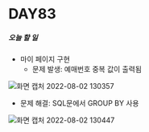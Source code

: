 # DAY83

##### 오늘 할 일
* 마이 페이지 구현
  * 문제 발생: 예매번호 중복 값이 출력됨

![화면 캡처 2022-08-02 130357](https://user-images.githubusercontent.com/103159709/182289604-4ec60489-0abc-4ebb-b1f8-94b858781bb4.png)

   * 문제 해결: SQL문에서 GROUP BY 사용
 
![화면 캡처 2022-08-02 130447](https://user-images.githubusercontent.com/103159709/182290094-45d73eaa-ed5b-405c-aaf2-04bfd97afc27.png)

 
